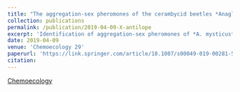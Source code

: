 ```yaml
---
title: "The aggregation-sex pheromones of the cerambycid beetles *Anaglyptus mysticus* and *Xylotrechus antilope* ssp. *antilope*: new model species for insect conservation through pheromone-based monitoring."
collection: publications
permalink: /publication/2019-04-09-X-antilope
excerpt: 'Identification of aggregation-sex pheromones of *A. mysticus* and *X. antilope*.'
date: 2019-04-09
venue: 'Chemoecology 29'
paperurl: 'https://link.springer.com/article/10.1007/s00049-019-00281-5'
citation: 
---
```


[Chemoecology](https://link.springer.com/article/10.1007/s00049-019-00281-5)


